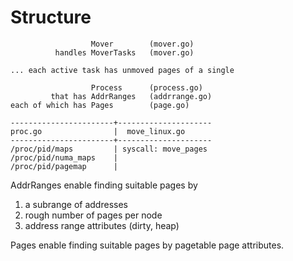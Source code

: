 # Structure

```
                  Mover        (mover.go)
          handles MoverTasks   (mover.go)

... each active task has unmoved pages of a single

                  Process      (process.go)
         that has AddrRanges   (addrrange.go)
each of which has Pages        (page.go)

-----------------------+---------------------
proc.go                |  move_linux.go
-----------------------+---------------------
/proc/pid/maps         | syscall: move_pages
/proc/pid/numa_maps    |
/proc/pid/pagemap      |
```

AddrRanges enable finding suitable pages by
1. a subrange of addresses
2. rough number of pages per node
3. address range attributes (dirty, heap)

Pages enable finding suitable pages by pagetable page attributes.
